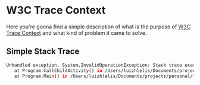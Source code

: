 # W3C Trace Context

Here you're gonna find a simple description of what is the purpose of [W3C Trace Context](https://www.w3.org/TR/trace-context/) and what kind of problem it came to solve.

## Simple Stack Trace

``` bash
Unhandled exception. System.InvalidOperationException: Stack trace example
   at Program.CallChildActivity() in /Users/luizhlelis/Documents/projects/personal/trace-context-w3c/src/system-diagnostics-activity/Program.cs:line 22
   at Program.Main() in /Users/luizhlelis/Documents/projects/personal/trace-context-w3c/src/system-diagnostics-activity/Program.cs:line 11
```
